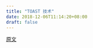 ```yaml
---
title: "TOAST 技术"
date: 2018-12-06T11:14:20+08:00
draft: false
---
```


[原文](https://www.cnblogs.com/zhangeamon/p/7550578.html)
